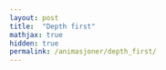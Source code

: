 ```yaml
---
layout: post
title:  "Depth first"
mathjax: true
hidden: true
permalink: /animasjoner/depth_first/
---
```



<!-- Recursive implementation
The depth-first search algorithm of maze generation is frequently implemented using backtracking. This can be described with a following recursive routine:

Given a current cell as a parameter,
Mark the current cell as visited
While the current cell has any unvisited neighbour cells
Choose one of the unvisited neighbours
Remove the wall between the current cell and the chosen cell
Invoke the routine recursively for a chosen cell
which is invoked once for any initial cell in the area. -->

<div style="text-align:center;">
    <script src="https://cdnjs.cloudflare.com/ajax/libs/p5.js/1.1.9/p5.js"></script>
    <script src="https://cdnjs.cloudflare.com/ajax/libs/p5.js/1.1.9/addons/p5.sound.min.js"></script>
    <script src="/assets/maze/depth_first/sketch.js"></script>
    <div id="canvasForHTML"></div>
</div>

